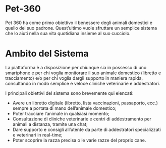 # Pet-360
Pet 360 ha come primo obiettivo il benessere degli animali domestici e quello del suo padrone. Quest’ultimo vuole sfruttare un semplice sistema che lo aiuti nella sua vita quotidiana insieme al suo cucciolo. 

# Ambito del Sistema
La piattaforma è a disposizione per chiunque sia in possesso di uno smartphone e per chi voglia monitorare il suo animale domestico (libretto e tracciamento) e/o per chi voglia dargli supporto in maniera rapida, consultando in modo semplice e veloce cliniche veterinarie e addestratori.

I principali obiettivi del sistema sono brevemente qui elencati:
* Avere un libretto digitale (libretto, lista vaccinazioni, passaporto, ecc.) sempre a portata di mano dell’animale domestico;
* Poter tracciare l’animale in qualsiasi momento;
* Consultazione di cliniche veterinarie e centri di addestramento per animali a distanza, tramite una chat;
* Dare supporto e consigli all’utente da parte di addestratori specializzati e veterinari in real-time;
* Poter scoprire la razza precisa o le varie razze del proprio cane.
